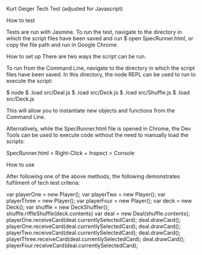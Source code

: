 Kurt Geiger Tech Test (adjusted for Javascript)

How to test

Tests are run with Jasmine.
To run the test, navigate to the directory in which the script files have been saved and run $ open SpecRunner.html, or copy the file path and run in Google Chrome.

How to set up
There are two ways the script can be run.

To run from the Command Line, navigate to the directory in which the script files have been saved. In this directory, the node REPL can be used to run to execute the script:

  $ node
  $ .load src/Deal.js
  $ .load src/Deck.js
  $ .load src/Shuffle.js
  $ .load src/Deck.js

This will allow you to instantiate new objects and functions from the Command Line.

Alternatively, while the SpecRunner.html file is opened in Chrome, the Dev Tools can be used to execute code without the need to manually load the scripts:

  SpecRunner.html > Right-Click + Inspect > Console

How to use

After following one of the above methods, the following demonstrates fulfilment of tech test criteria:

  var playerOne = new Player();
  var playerTwo = new Player();
  var playerThree = new Player();
  var playerFour = new Player();
  var deck = new Deck();
  var shuffle = new DeckShuffler();
  shuffle.riffleShuffle(deck.contents)
  var deal = new Deal(shuffle.contents);
  playerOne.receiveCard(deal.currentlySelectedCard);
  deal.drawCard();
  playerOne.receiveCard(deal.currentlySelectedCard);
  deal.drawCard();
  playerTwo.receiveCard(deal.currentlySelectedCard);
  deal.drawCard();
  playerThree.receiveCard(deal.currentlySelectedCard);
  deal.drawCard();
  playerFour.receiveCard(deal.currentlySelectedCard);
